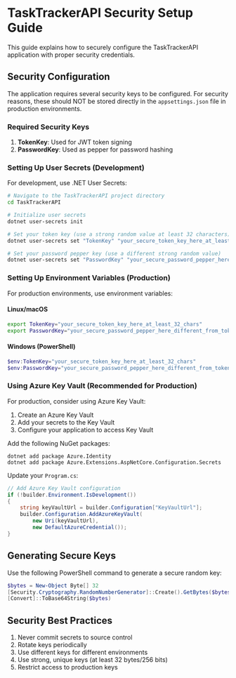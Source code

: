 # TaskTrackerAPI Security Setup Guide

This guide explains how to securely configure the TaskTrackerAPI application with proper security credentials.

## Security Configuration

The application requires several security keys to be configured. For security reasons, these should NOT be stored directly in the `appsettings.json` file in production environments.

### Required Security Keys

1. **TokenKey**: Used for JWT token signing
2. **PasswordKey**: Used as pepper for password hashing

### Setting Up User Secrets (Development)

For development, use .NET User Secrets:

```bash
# Navigate to the TaskTrackerAPI project directory
cd TaskTrackerAPI

# Initialize user secrets
dotnet user-secrets init

# Set your token key (use a strong random value at least 32 characters)
dotnet user-secrets set "TokenKey" "your_secure_token_key_here_at_least_32_chars"

# Set your password pepper key (use a different strong random value)
dotnet user-secrets set "PasswordKey" "your_secure_password_pepper_here_different_from_token"
```

### Setting Up Environment Variables (Production)

For production environments, use environment variables:

#### Linux/macOS
```bash
export TokenKey="your_secure_token_key_here_at_least_32_chars"
export PasswordKey="your_secure_password_pepper_here_different_from_token"
```

#### Windows (PowerShell)
```powershell
$env:TokenKey="your_secure_token_key_here_at_least_32_chars"
$env:PasswordKey="your_secure_password_pepper_here_different_from_token"
```

### Using Azure Key Vault (Recommended for Production)

For production, consider using Azure Key Vault:

1. Create an Azure Key Vault
2. Add your secrets to the Key Vault
3. Configure your application to access Key Vault

Add the following NuGet packages:
```
dotnet add package Azure.Identity
dotnet add package Azure.Extensions.AspNetCore.Configuration.Secrets
```

Update your `Program.cs`:
```csharp
// Add Azure Key Vault configuration
if (!builder.Environment.IsDevelopment())
{
    string keyVaultUrl = builder.Configuration["KeyVaultUrl"];
    builder.Configuration.AddAzureKeyVault(
        new Uri(keyVaultUrl),
        new DefaultAzureCredential());
}
```

## Generating Secure Keys

Use the following PowerShell command to generate a secure random key:

```powershell
$bytes = New-Object Byte[] 32
[Security.Cryptography.RandomNumberGenerator]::Create().GetBytes($bytes)
[Convert]::ToBase64String($bytes)
```

## Security Best Practices

1. Never commit secrets to source control
2. Rotate keys periodically
3. Use different keys for different environments
4. Use strong, unique keys (at least 32 bytes/256 bits)
5. Restrict access to production keys 